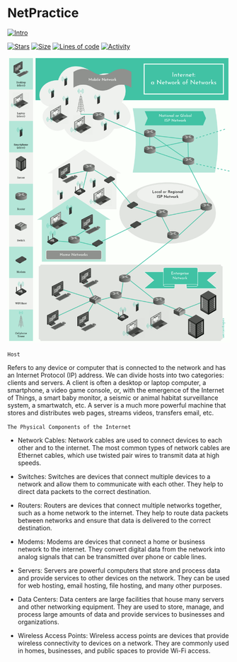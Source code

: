 # NetPractice

[![Intro](https://img.shields.io/badge/Cursus-NetPractice-success?style=for-the-badge&logo=42)](https://github.com/bshintak/NetPractice)
 
 [![Stars](https://img.shields.io/github/stars/bshintak/NetPractice?color=ffff00&label=Stars&logo=Stars&style=?style=flat)](https://github.com/bshintak/NetPractice)
 [![Size](https://img.shields.io/github/repo-size/bshintak/NetPractice?color=blue&label=Size&logo=Size&style=?style=flat)](https://github.com/bshintak/NetPractice)
 [![Lines of code](https://img.shields.io/tokei/lines/github/bshintak/NetPractice?color=blueviolet)](https://github.com/bshintak/NetPractice)
 [![Activity](https://img.shields.io/github/last-commit/bshintak/NetPractice?color=red&label=Last%20Commit&style=flat)](https://github.com/bshintak/NetPractice)
 
<p align="left">
  <img src=https://raw.githubusercontent.com/bshintak/NetPractice/main/A_Network_Of_Networks.png />
</p>

`Host`

Refers to any device or computer that is connected to the network and has an Internet Protocol (IP) address. We can divide hosts into two categories: clients and servers. A client is often a desktop or laptop computer, a smartphone, a video game console, or, with the emergence of the Internet of Things, a smart baby monitor, a seismic or animal habitat surveillance system, a smartwatch, etc. A server is a much more powerful machine that stores and distributes web pages, streams videos, transfers email, etc.


`The Physical Components of the Internet`

- Network Cables: Network cables are used to connect devices to each other and to the internet. The most common types of network cables are Ethernet cables, which use twisted pair wires to transmit data at high speeds.

- Switches: Switches are devices that connect multiple devices to a network and allow them to communicate with each other. They help to direct data packets to the correct destination.

- Routers: Routers are devices that connect multiple networks together, such as a home network to the internet. They help to route data packets between networks and ensure that data is delivered to the correct destination.

- Modems: Modems are devices that connect a home or business network to the internet. They convert digital data from the network into analog signals that can be transmitted over phone or cable lines.

- Servers: Servers are powerful computers that store and process data and provide services to other devices on the network. They can be used for web hosting, email hosting, file hosting, and many other purposes.

- Data Centers: Data centers are large facilities that house many servers and other networking equipment. They are used to store, manage, and process large amounts of data and provide services to businesses and organizations.

- Wireless Access Points: Wireless access points are devices that provide wireless connectivity to devices on a network. They are commonly used in homes, businesses, and public spaces to provide Wi-Fi access.
